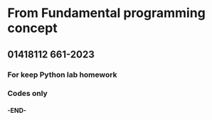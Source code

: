 # From Fundamental programming concept
## 01418112 661-2023
### For keep Python lab homework
### Codes only

#### -END-

